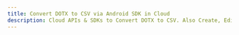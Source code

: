 ---title: Convert DOTX to CSV via Android SDK in Clouddescription: Cloud APIs & SDKs to Convert DOTX to CSV. Also Create, Edit & Render Microsoft Word & OpenOffice documents in the Cloud.---